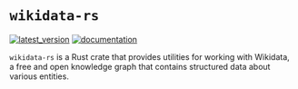 # `wikidata-rs`
[![latest_version](https://img.shields.io/crates/v/wikidata-rs)](https://crates.io/crates/wikidata-rs)
[![documentation](https://img.shields.io/docsrs/wikidata-rs/latest)](https://docs.rs/wikidata-rs/latest/wikidata_rs/)

`wikidata-rs` is a Rust crate that provides utilities for working with Wikidata, a free and open knowledge graph that contains structured data about various entities.
